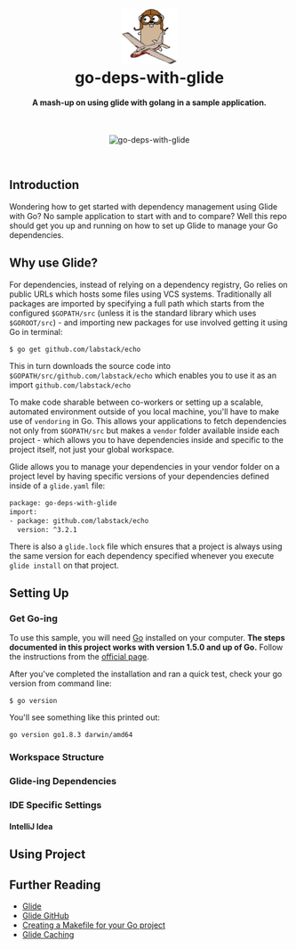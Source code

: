 <h1 align="center">
  <a href="https://raw.githubusercontent.com/svbygoibear/go-deps-with-glide/master/img/go_glide.png"><img src="https://raw.githubusercontent.com/svbygoibear/go-deps-with-glide/master/img/go_glide.png" alt="go-deps-with-glide" width="100"></a>
  <br>
  go-deps-with-glide
  <br>
</h1>

<h4 align="center">A mash-up on using glide with golang in a sample application.</h4>
<br>
<p align="center">
    <img src="https://raw.githubusercontent.com/svbygoibear/go-deps-with-glide/master/img/go_glide.gif" alt="go-deps-with-glide">
</p>
<br>

## Introduction
Wondering how to get started with dependency management using Glide with Go? No sample application to start with and to compare? Well this repo should get you up and running on how to set up Glide to manage your Go dependencies.

## Why use Glide?
For dependencies, instead of relying on a dependency registry, Go relies on public URLs which hosts some files using VCS systems.
Traditionally all packages are imported by specifying a full path which starts from the configured `$GOPATH/src` (unless it is the standard library which uses `$GOROOT/src`) - and importing new packages for use involved getting it using Go in terminal:
```
$ go get github.com/labstack/echo
```
This in turn downloads the source code into `$GOPATH/src/github.com/labstack/echo` which enables you to use it as an import `github.com/labstack/echo`

To make code sharable between co-workers or setting up a scalable, automated environment outside of you local machine, you'll have to make use of `vendoring` in Go. This allows your applications to fetch dependencies not only from `$GOPATH/src` but makes a `vendor` folder available inside each project - which allows you to have dependencies inside and specific to the project itself, not just your global workspace.
 
Glide allows you to manage your dependencies in your vendor folder on a project level by having specific versions of your dependencies defined inside of a `glide.yaml` file:
```
package: go-deps-with-glide
import:
- package: github.com/labstack/echo
  version: ^3.2.1
```

There is also a `glide.lock` file which ensures that a project is always using the same version for each dependency specified whenever you execute `glide install` on that project.

## Setting Up

### Get Go-ing
To use this sample, you will need [Go](https://golang.org) installed on your computer. **The steps documented in this project works with version 1.5.0 and up of Go.**
Follow the instructions from the [official page](https://golang.org/doc/install). 

After you've completed the installation and ran a quick test, check your go version from command line:
```
$ go version
```
You'll see something like this printed out:
```
go version go1.8.3 darwin/amd64
```
### Workspace Structure


### Glide-ing Dependencies

### IDE Specific Settings
#### IntelliJ Idea

## Using Project

## Further Reading
- [Glide](https://glide.sh)
- [Glide GitHub](https://github.com/Masterminds/glide)
- [Creating a Makefile for your Go project](https://vincent.bernat.im/en/blog/2017-makefile-build-golang)
- [Glide Caching](https://github.com/Masterminds/glide/issues/178)